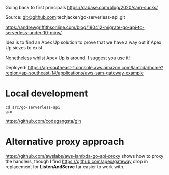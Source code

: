 Going back to first principals https://dabase.com/blog/2020/sam-sucks/



Source: git@github.com:techjacker/go-serverless-api.git

https://andrewgriffithsonline.com/blog/180412-migrate-go-api-to-serverless-under-10-mins/

Idea is to find an Apex Up solution to prove that we have a way out if Apex Up siezes to exist.

Nonetheless whilst Apex Up is around, I suggest you use it!


Deployed: https://ap-southeast-1.console.aws.amazon.com/lambda/home?region=ap-southeast-1#/applications/aws-sam-gateway-example

# Local development

	cd src/go-serverless-api
	gin

https://github.com/codegangsta/gin

# Alternative proxy approach

https://github.com/awslabs/aws-lambda-go-api-proxy shows how to proxy the handlers, though I find https://github.com/apex/gateway drop in replacement for **ListenAndServe** far easier to work with.
